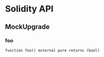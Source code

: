 # Solidity API

## MockUpgrade

### foo

```solidity
function foo() external pure returns (bool)
```


